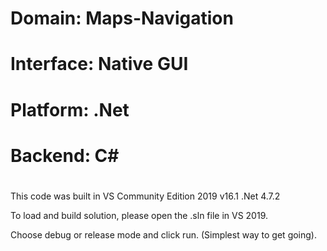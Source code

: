 # Domain: Maps-Navigation
# Interface: Native GUI
# Platform: .Net
# Backend: C#
#

This code was built in VS Community Edition 2019 v16.1
.Net 4.7.2

To load and build solution, please open the .sln file in VS 2019.

Choose debug or release mode and click run. (Simplest way to get going).
